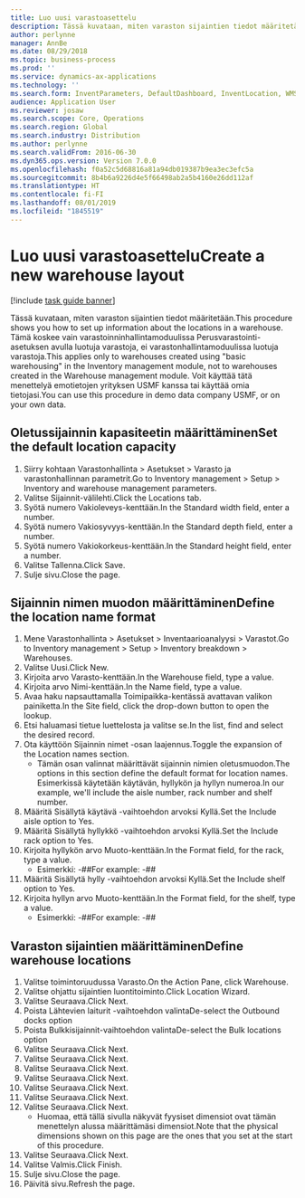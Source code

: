 ```yaml
---
title: Luo uusi varastoasettelu
description: Tässä kuvataan, miten varaston sijaintien tiedot määritetään.
author: perlynne
manager: AnnBe
ms.date: 08/29/2018
ms.topic: business-process
ms.prod: ''
ms.service: dynamics-ax-applications
ms.technology: ''
ms.search.form: InventParameters, DefaultDashboard, InventLocation, WMSLocationWizard
audience: Application User
ms.reviewer: josaw
ms.search.scope: Core, Operations
ms.search.region: Global
ms.search.industry: Distribution
ms.author: perlynne
ms.search.validFrom: 2016-06-30
ms.dyn365.ops.version: Version 7.0.0
ms.openlocfilehash: f0a52c5d68816a81a94db019387b9ea3ec3efc5a
ms.sourcegitcommit: 8b4b6a9226d4e5f66498ab2a5b4160e26dd112af
ms.translationtype: HT
ms.contentlocale: fi-FI
ms.lasthandoff: 08/01/2019
ms.locfileid: "1845519"
---
```

# <a name="create-a-new-warehouse-layout"></a><span data-ttu-id="545ba-103">Luo uusi varastoasettelu</span><span class="sxs-lookup"><span data-stu-id="545ba-103">Create a new warehouse layout</span></span>

[!include [task guide banner](../../includes/task-guide-banner.md)]

<span data-ttu-id="545ba-104">Tässä kuvataan, miten varaston sijaintien tiedot määritetään.</span><span class="sxs-lookup"><span data-stu-id="545ba-104">This procedure shows you how to set up information about the locations in a warehouse.</span></span> <span data-ttu-id="545ba-105">Tämä koskee vain varastoinninhallintamoduulissa Perusvarastointi-asetuksen avulla luotuja varastoja, ei varastonhallintamoduulissa luotuja varastoja.</span><span class="sxs-lookup"><span data-stu-id="545ba-105">This applies only to warehouses created using "basic warehousing" in the Inventory management module, not to warehouses created in the Warehouse management module.</span></span> <span data-ttu-id="545ba-106">Voit käyttää tätä menettelyä emotietojen yrityksen USMF kanssa tai käyttää omia tietojasi.</span><span class="sxs-lookup"><span data-stu-id="545ba-106">You can use this procedure in demo data company USMF, or on your own data.</span></span>


## <a name="set-the-default-location-capacity"></a><span data-ttu-id="545ba-107">Oletussijainnin kapasiteetin määrittäminen</span><span class="sxs-lookup"><span data-stu-id="545ba-107">Set the default location capacity</span></span>
1. <span data-ttu-id="545ba-108">Siirry kohtaan Varastonhallinta > Asetukset > Varasto ja varastonhallinnan parametrit.</span><span class="sxs-lookup"><span data-stu-id="545ba-108">Go to Inventory management > Setup > Inventory and warehouse management parameters.</span></span>
2. <span data-ttu-id="545ba-109">Valitse Sijainnit-välilehti.</span><span class="sxs-lookup"><span data-stu-id="545ba-109">Click the Locations tab.</span></span>
3. <span data-ttu-id="545ba-110">Syötä numero Vakioleveys-kenttään.</span><span class="sxs-lookup"><span data-stu-id="545ba-110">In the Standard width field, enter a number.</span></span>
4. <span data-ttu-id="545ba-111">Syötä numero Vakiosyvyys-kenttään.</span><span class="sxs-lookup"><span data-stu-id="545ba-111">In the Standard depth field, enter a number.</span></span>
5. <span data-ttu-id="545ba-112">Syötä numero Vakiokorkeus-kenttään.</span><span class="sxs-lookup"><span data-stu-id="545ba-112">In the Standard height field, enter a number.</span></span>
6. <span data-ttu-id="545ba-113">Valitse Tallenna.</span><span class="sxs-lookup"><span data-stu-id="545ba-113">Click Save.</span></span>
7. <span data-ttu-id="545ba-114">Sulje sivu.</span><span class="sxs-lookup"><span data-stu-id="545ba-114">Close the page.</span></span>

## <a name="define-the-location-name-format"></a><span data-ttu-id="545ba-115">Sijainnin nimen muodon määrittäminen</span><span class="sxs-lookup"><span data-stu-id="545ba-115">Define the location name format</span></span>
1. <span data-ttu-id="545ba-116">Mene Varastonhallinta > Asetukset > Inventaarioanalyysi > Varastot.</span><span class="sxs-lookup"><span data-stu-id="545ba-116">Go to Inventory management > Setup > Inventory breakdown > Warehouses.</span></span>
2. <span data-ttu-id="545ba-117">Valitse Uusi.</span><span class="sxs-lookup"><span data-stu-id="545ba-117">Click New.</span></span>
3. <span data-ttu-id="545ba-118">Kirjoita arvo Varasto-kenttään.</span><span class="sxs-lookup"><span data-stu-id="545ba-118">In the Warehouse field, type a value.</span></span>
4. <span data-ttu-id="545ba-119">Kirjoita arvo Nimi-kenttään.</span><span class="sxs-lookup"><span data-stu-id="545ba-119">In the Name field, type a value.</span></span>
5. <span data-ttu-id="545ba-120">Avaa haku napsauttamalla Toimipaikka-kentässä avattavan valikon painiketta.</span><span class="sxs-lookup"><span data-stu-id="545ba-120">In the Site field, click the drop-down button to open the lookup.</span></span>
6. <span data-ttu-id="545ba-121">Etsi haluamasi tietue luettelosta ja valitse se.</span><span class="sxs-lookup"><span data-stu-id="545ba-121">In the list, find and select the desired record.</span></span>
7. <span data-ttu-id="545ba-122">Ota käyttöön Sijainnin nimet -osan laajennus.</span><span class="sxs-lookup"><span data-stu-id="545ba-122">Toggle the expansion of the Location names section.</span></span>
    * <span data-ttu-id="545ba-123">Tämän osan valinnat määrittävät sijainnin nimien oletusmuodon.</span><span class="sxs-lookup"><span data-stu-id="545ba-123">The options in this section define the default format for location names.</span></span> <span data-ttu-id="545ba-124">Esimerkissä käytetään käytävän, hyllykön ja hyllyn numeroa.</span><span class="sxs-lookup"><span data-stu-id="545ba-124">In our example, we'll include the aisle number, rack number and shelf number.</span></span>  
8. <span data-ttu-id="545ba-125">Määritä Sisällytä käytävä -vaihtoehdon arvoksi Kyllä.</span><span class="sxs-lookup"><span data-stu-id="545ba-125">Set the Include aisle option to Yes.</span></span>
9. <span data-ttu-id="545ba-126">Määritä Sisällytä hyllykkö -vaihtoehdon arvoksi Kyllä.</span><span class="sxs-lookup"><span data-stu-id="545ba-126">Set the Include rack option to Yes.</span></span> 
10. <span data-ttu-id="545ba-127">Kirjoita hyllykön arvo Muoto-kenttään.</span><span class="sxs-lookup"><span data-stu-id="545ba-127">In the Format field, for the rack, type a value.</span></span>
    * <span data-ttu-id="545ba-128">Esimerkki: -##</span><span class="sxs-lookup"><span data-stu-id="545ba-128">For example: -##</span></span>  
11. <span data-ttu-id="545ba-129">Määritä Sisällytä hylly -vaihtoehdon arvoksi Kyllä.</span><span class="sxs-lookup"><span data-stu-id="545ba-129">Set the Include shelf option to Yes.</span></span>
12. <span data-ttu-id="545ba-130">Kirjoita hyllyn arvo Muoto-kenttään.</span><span class="sxs-lookup"><span data-stu-id="545ba-130">In the Format field, for the shelf, type a value.</span></span>
    * <span data-ttu-id="545ba-131">Esimerkki: -##</span><span class="sxs-lookup"><span data-stu-id="545ba-131">For example: -##</span></span>  

## <a name="define-warehouse-locations"></a><span data-ttu-id="545ba-132">Varaston sijaintien määrittäminen</span><span class="sxs-lookup"><span data-stu-id="545ba-132">Define warehouse locations</span></span>
1. <span data-ttu-id="545ba-133">Valitse toimintoruudussa Varasto.</span><span class="sxs-lookup"><span data-stu-id="545ba-133">On the Action Pane, click Warehouse.</span></span>
2. <span data-ttu-id="545ba-134">Valitse ohjattu sijaintien luontitoiminto.</span><span class="sxs-lookup"><span data-stu-id="545ba-134">Click Location Wizard.</span></span>
3. <span data-ttu-id="545ba-135">Valitse Seuraava.</span><span class="sxs-lookup"><span data-stu-id="545ba-135">Click Next.</span></span>
4. <span data-ttu-id="545ba-136">Poista Lähtevien laiturit -vaihtoehdon valinta</span><span class="sxs-lookup"><span data-stu-id="545ba-136">De-select the Outbound docks option</span></span>
5. <span data-ttu-id="545ba-137">Poista Bulkkisijainnit-vaihtoehdon valinta</span><span class="sxs-lookup"><span data-stu-id="545ba-137">De-select the Bulk locations option</span></span>
6. <span data-ttu-id="545ba-138">Valitse Seuraava.</span><span class="sxs-lookup"><span data-stu-id="545ba-138">Click Next.</span></span>
7. <span data-ttu-id="545ba-139">Valitse Seuraava.</span><span class="sxs-lookup"><span data-stu-id="545ba-139">Click Next.</span></span>
8. <span data-ttu-id="545ba-140">Valitse Seuraava.</span><span class="sxs-lookup"><span data-stu-id="545ba-140">Click Next.</span></span>
9. <span data-ttu-id="545ba-141">Valitse Seuraava.</span><span class="sxs-lookup"><span data-stu-id="545ba-141">Click Next.</span></span>
10. <span data-ttu-id="545ba-142">Valitse Seuraava.</span><span class="sxs-lookup"><span data-stu-id="545ba-142">Click Next.</span></span>
11. <span data-ttu-id="545ba-143">Valitse Seuraava.</span><span class="sxs-lookup"><span data-stu-id="545ba-143">Click Next.</span></span>
12. <span data-ttu-id="545ba-144">Valitse Seuraava.</span><span class="sxs-lookup"><span data-stu-id="545ba-144">Click Next.</span></span>
    * <span data-ttu-id="545ba-145">Huomaa, että tällä sivulla näkyvät fyysiset dimensiot ovat tämän menettelyn alussa määrittämäsi dimensiot.</span><span class="sxs-lookup"><span data-stu-id="545ba-145">Note that the physical dimensions shown on this page are the ones that you set at the start of this procedure.</span></span>  
13. <span data-ttu-id="545ba-146">Valitse Seuraava.</span><span class="sxs-lookup"><span data-stu-id="545ba-146">Click Next.</span></span>
14. <span data-ttu-id="545ba-147">Valitse Valmis.</span><span class="sxs-lookup"><span data-stu-id="545ba-147">Click Finish.</span></span>
15. <span data-ttu-id="545ba-148">Sulje sivu.</span><span class="sxs-lookup"><span data-stu-id="545ba-148">Close the page.</span></span>
16. <span data-ttu-id="545ba-149">Päivitä sivu.</span><span class="sxs-lookup"><span data-stu-id="545ba-149">Refresh the page.</span></span>

